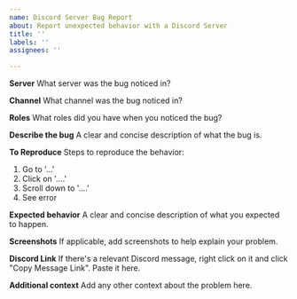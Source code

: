 ```yaml
---
name: Discord Server Bug Report
about: Report unexpected behavior with a Discord Server
title: ''
labels: ''
assignees: ''

---
```


**Server**
What server was the bug noticed in?

**Channel**
What channel was the bug noticed in?

**Roles**
What roles did you have when you noticed the bug?

**Describe the bug**
A clear and concise description of what the bug is.

**To Reproduce**
Steps to reproduce the behavior:
1. Go to '...'
2. Click on '....'
3. Scroll down to '....'
4. See error

**Expected behavior**
A clear and concise description of what you expected to happen.

**Screenshots**
If applicable, add screenshots to help explain your problem.

**Discord Link**
If there's a relevant Discord message, right click on it and click "Copy Message Link". Paste it here.

**Additional context**
Add any other context about the problem here.
